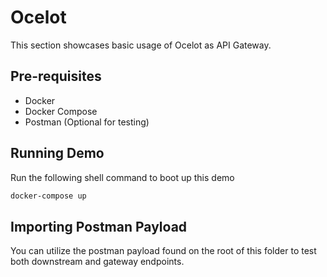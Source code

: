 # Ocelot

This section showcases basic usage of Ocelot as API Gateway.

## Pre-requisites

- Docker
- Docker Compose
- Postman (Optional for testing)

## Running Demo

Run the following shell command to boot up this demo

```sh
docker-compose up
```

## Importing Postman Payload

You can utilize the postman payload found on the root of this folder to test both downstream and gateway endpoints.
